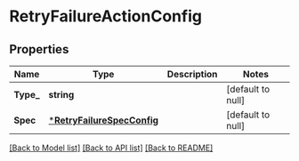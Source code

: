 # RetryFailureActionConfig

## Properties
Name | Type | Description | Notes
------------ | ------------- | ------------- | -------------
**Type_** | **string** |  | [default to null]
**Spec** | [***RetryFailureSpecConfig**](RetryFailureSpecConfig.md) |  | [default to null]

[[Back to Model list]](../README.md#documentation-for-models) [[Back to API list]](../README.md#documentation-for-api-endpoints) [[Back to README]](../README.md)

